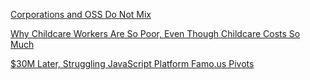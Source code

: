 <a href="http://www.coglib.com/~icordasc/blog/2015/11/corporations-and-oss-do-not-mix.html" target="_blank">Corporations and OSS Do Not Mix</a>

<a href="http://www.theatlantic.com/business/archive/2015/11/childcare-workers-cant-afford-childcare/414496/?single_page=true" target="_blank">Why Childcare Workers Are So Poor, Even Though Childcare Costs So Much</a>

<a href="http://techcrunch.com/2015/11/06/nopen-source/" target="_blank">$30M Later, Struggling JavaScript Platform Famo.us Pivots</a>
